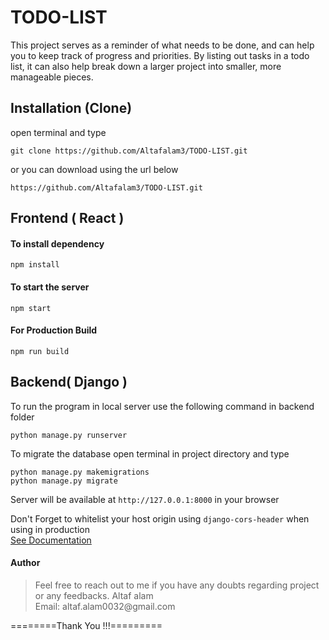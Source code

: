 # TODO-LIST

This project serves as a reminder of what needs to be done, and can help you to keep track of progress and priorities. By listing out tasks in a todo list, it can also help break down a larger project into smaller, more manageable pieces.

## Installation (Clone)

open terminal and type

```
git clone https://github.com/Altafalam3/TODO-LIST.git
```

or you can download using the url below

```
https://github.com/Altafalam3/TODO-LIST.git
```
## Frontend ( React )

#### To install dependency

```
npm install
```

#### To start the server

```
npm start
```

#### For Production Build

```
npm run build
```


## Backend( Django )

To run the program in local server use the following command in backend folder

```
python manage.py runserver
```

To migrate the database open terminal in project directory and type

```
python manage.py makemigrations
python manage.py migrate
```


Server will be available at `http://127.0.0.1:8000` in your browser

Don't Forget to whitelist your host origin using `django-cors-header` when using in production<br>
[See Documentation](https://pypi.org/project/django-cors-headers/)

#### Author

<blockquote>
Feel free to reach out to me if you have any doubts regarding project or any feedbacks.
Altaf alam<br>
Email: altaf.alam0032@gmail.com
</blockquote>

========Thank You !!!=========
